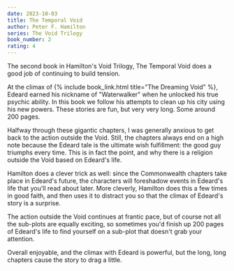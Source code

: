```yaml
---
date: 2023-10-03
title: The Temporal Void
author: Peter F. Hamilton
series: The Void Trilogy
book_number: 2
rating: 4
---
```


The second book in Hamilton's Void Trilogy, <span class="book-title">The
Temporal Void</span> does a good job of continuing to build tension.

At the climax of {% include book_link.html title="The Dreaming Void" %},
Edeard earned his nickname of "Waterwalker" when he unlocked his true psychic
ability. In this book we follow his attempts to clean up his city using his
new powers. These stories are fun, but very very long. Some around 200 pages.

Halfway through these gigantic chapters, I was generally anxious to get back
to the action outside the Void. Still, the chapters always end on a high note
because the Edeard tale is the ultimate wish fulfillment: the good guy
triumphs every time. This is in fact the point, and why there is a religion
outside the Void based on Edeard's life.

Hamilton does a clever trick as well: since the Commonwealth chapters take
place in Edeard's future, the characters will foreshadow events in Edeard's
life that you'll read about later. More cleverly, Hamilton does this a few
times in good faith, and then uses it to distract you so that the climax of
Edeard's story is a surprise.

The action outside the Void continues at frantic pace, but of course not all
the sub-plots are equally exciting, so sometimes you'd finish up 200 pages of
Edeard's life to find yourself on a sub-plot that doesn't grab your attention.

Overall enjoyable, and the climax with Edeard is powerful, but the long, long
chapters cause the story to drag a little.
